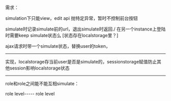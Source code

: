 需求：

simulation下只能view，edit api 抛特定异常，暂时不控制前台按钮

simulate时记录simulate前的url，退出simulate时返回./ 在另一个instance上登陆时需要keep simulate状态么 [状态存在localstorage里？]

ajax请求时带一个simulate状态，替换user的token，

----

实现，localstorage存当前user是否是simulate的，sessionstorage赋值防止其他session影响localstorage状态

---

role和role之间能不能互相simulate：

role level----- role level









